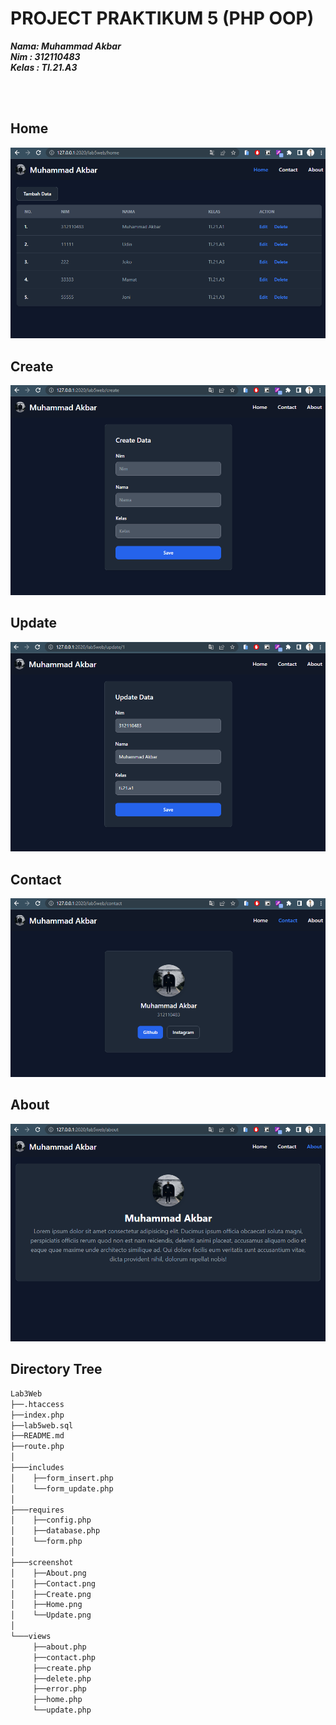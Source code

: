 # PROJECT PRAKTIKUM 5 (PHP OOP)

**_Nama: Muhammad Akbar_** <br/>
**_Nim : 312110483_** <br/>
**_Kelas : TI.21.A3_** <br/>

<br/><br/>

## **Home**
<img src="screenshot/Home.png">

<br/>

## **Create**
<img src="screenshot/Create.png">

<br/>

## **Update**
<img src="screenshot/Update.png">

<br/>

## **Contact**
<img src="screenshot/Contact.png">

<br/>

## **About**
<img src="screenshot/About.png">

<br/>

## **Directory Tree**
```bash
Lab3Web
├──.htaccess
├──index.php
├──lab5web.sql
├──README.md
├──route.php
│   
├───includes
│    ├──form_insert.php
│    └──form_update.php
│       
├───requires
│    ├──config.php
│    ├──database.php
│    └──form.php
│       
├───screenshot
│    ├──About.png
│    ├──Contact.png
│    ├──Create.png
│    ├──Home.png
│    └──Update.png
│       
└───views
     ├──about.php
     ├──contact.php
     ├──create.php
     ├──delete.php
     ├──error.php
     ├──home.php
     └──update.php
```
